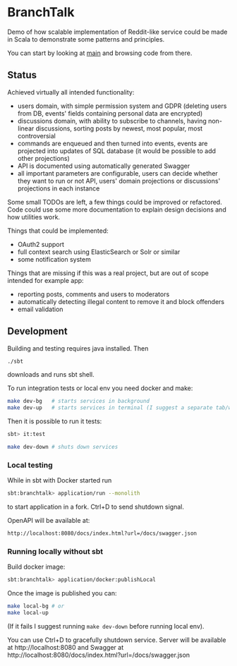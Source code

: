 # BranchTalk

Demo of how scalable implementation of Reddit-like service could be made
in Scala to demonstrate some patterns and principles.

You can start by looking at [main](modules/app/src/main/scala/io/branchtalk/Main.scala) and browsing code from there.

## Status

Achieved virtually all intended functionality:

 * users domain, with simple permission system and GDPR (deleting users from DB,
   events' fields containing personal data are encrypted)
 * discussions domain, with ability to subscribe to channels, having
   non-linear discussions, sorting posts by newest, most popular, most controversial
 * commands are enqueued and then turned into events, events are projected into
   updates of SQL database (it would be possible to add other projections)
 * API is documented using automatically generated Swagger
 * all important parameters are configurable, users can decide whether they
   want to run or not API, users' domain projections or discussions' projections
   in each instance

Some small TODOs are left, a few things could be improved or refactored. Code
could use some more documentation to explain design decisions and how utilities
work.

Things that could be implemented:

 * OAuth2 support
 * full context search using ElasticSearch or Solr or similar
 * some notification system

Things that are missing if this was a real project, but are out of scope intended
for example app:

 * reporting posts, comments and users to moderators
 * automatically detecting illegal content to remove it and block offenders
 * email validation

## Development

Building and testing requires java installed. Then

```bash
./sbt
```

downloads and runs sbt shell.

To run integration tests or local env you need docker and make:

```bash
make dev-bg   # starts services in background
make dev-up   # starts services in terminal (I suggest a separate tab/window)
```

Then it is possible to run it tests:

```bash
sbt> it:test
```

```bash
make dev-down # shuts down services
```

### Local testing

While in sbt with Docker started run
```bash
sbt:branchtalk> application/run --monolith
```
to start application in a fork. Ctrl+D to send shutdown signal.

OpenAPI will be available at:
```bash
http://localhost:8080/docs/index.html?url=/docs/swagger.json
```

### Running locally without sbt

Build docker image:
```bash
sbt:branchtalk> application/docker:publishLocal
```

Once the image is published you can:
```bash
make local-bg # or
make local-up
```
(If it fails I suggest running `make dev-down` before running local env).

You can use Ctrl+D to gracefully shutdown service. Server will be available at
http://localhost:8080 and Swagger at http://localhost:8080/docs/index.html?url=/docs/swagger.json

